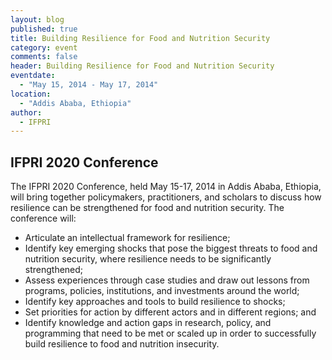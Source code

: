 ```yaml
---
layout: blog
published: true
title: Building Resilience for Food and Nutrition Security
category: event
comments: false
header: Building Resilience for Food and Nutrition Security
eventdate: 
  - "May 15, 2014 - May 17, 2014"
location: 
  - "Addis Ababa, Ethiopia"
author: 
  - IFPRI
---
```


## IFPRI 2020 Conference

The IFPRI 2020 Conference, held May 15-17, 2014 in Addis Ababa, Ethiopia, will bring together policymakers, practitioners, and scholars to discuss how resilience can be strengthened for food and nutrition security. The conference will:

- Articulate an intellectual framework for resilience;
- Identify key emerging shocks that pose the biggest threats to food and nutrition security, where resilience needs to be significantly strengthened;
- Assess experiences through case studies and draw out lessons from programs, policies, institutions, and investments around the world;
- Identify key approaches and tools to build resilience to shocks;
- Set priorities for action by different actors and in different regions; and
- Identify knowledge and action gaps in research, policy, and programming that need to be met or scaled up in order to successfully build resilience to food and nutrition insecurity.
